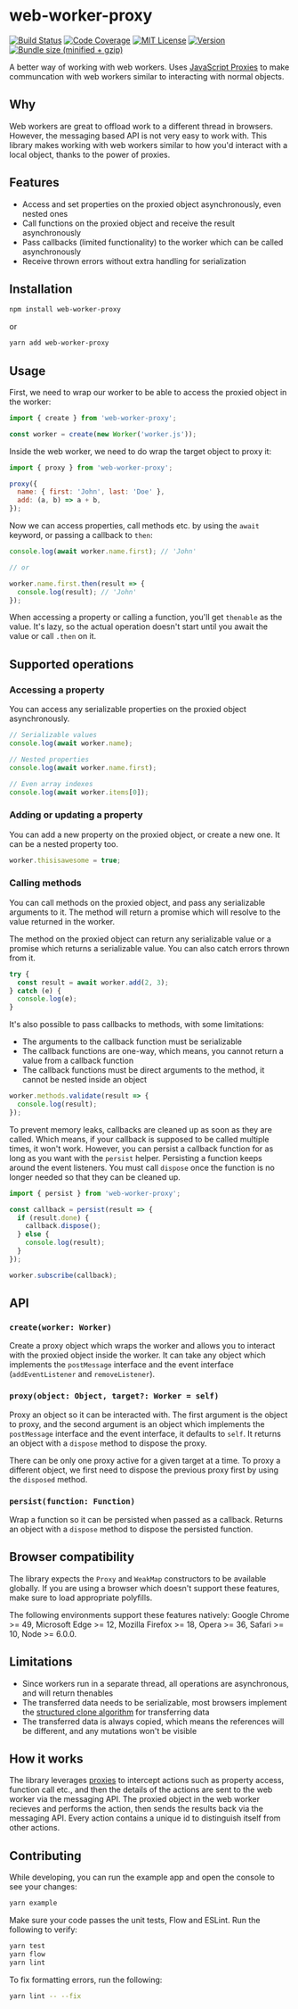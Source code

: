 # web-worker-proxy

[![Build Status][build-badge]][build]
[![Code Coverage][coverage-badge]][coverage]
[![MIT License][license-badge]][license]
[![Version][version-badge]][package]
[![Bundle size (minified + gzip)][bundle-size-badge]][bundle-size]

A better way of working with web workers. Uses [JavaScript Proxies](https://developer.mozilla.org/en-US/docs/Web/JavaScript/Reference/Global_Objects/Proxy) to make communcation with web workers similar to interacting with normal objects.

## Why

Web workers are great to offload work to a different thread in browsers. However, the messaging based API is not very easy to work with. This library makes working with web workers similar to how you'd interact with a local object, thanks to the power of proxies.

## Features

- Access and set properties on the proxied object asynchronously, even nested ones
- Call functions on the proxied object and receive the result asynchronously
- Pass callbacks (limited functionality) to the worker which can be called asynchronously
- Receive thrown errors without extra handling for serialization

## Installation

```sh
npm install web-worker-proxy
```

or

```sh
yarn add web-worker-proxy
```

## Usage

First, we need to wrap our worker to be able to access the proxied object in the worker:

```js
import { create } from 'web-worker-proxy';

const worker = create(new Worker('worker.js'));
```

Inside the web worker, we need to do wrap the target object to proxy it:

```js
import { proxy } from 'web-worker-proxy';

proxy({
  name: { first: 'John', last: 'Doe' },
  add: (a, b) => a + b,
});
```

Now we can access properties, call methods etc. by using the `await` keyword, or passing a callback to `then`:

```js
console.log(await worker.name.first); // 'John'

// or

worker.name.first.then(result => {
  console.log(result); // 'John'
});
```

When accessing a property or calling a function, you'll get `thenable` as the value. It's lazy, so the actual operation doesn't start until you await the value or call `.then` on it.

## Supported operations

### Accessing a property

You can access any serializable properties on the proxied object asynchronously.

```js
// Serializable values
console.log(await worker.name);

// Nested properties
console.log(await worker.name.first);

// Even array indexes
console.log(await worker.items[0]);
```

### Adding or updating a property

You can add a new property on the proxied object, or create a new one. It can be a nested property too.

```js
worker.thisisawesome = true;
```

### Calling methods

You can call methods on the proxied object, and pass any serializable arguments to it. The method will return a promise which will resolve to the value returned in the worker.

The method on the proxied object can return any serializable value or a promise which returns a serializable value. You can also catch errors thrown from it.

```js
try {
  const result = await worker.add(2, 3);
} catch (e) {
  console.log(e);
}
```

It's also possible to pass callbacks to methods, with some limitations:

- The arguments to the callback function must be serializable
- The callback functions are one-way, which means, you cannot return a value from a callback function
- The callback functions must be direct arguments to the method, it cannot be nested inside an object

```js
worker.methods.validate(result => {
  console.log(result);
});
```

To prevent memory leaks, callbacks are cleaned up as soon as they are called. Which means, if your callback is supposed to be called multiple times, it won't work. However, you can persist a callback function for as long as you want with the `persist` helper. Persisting a function keeps around the event listeners. You must call `dispose` once the function is no longer needed so that they can be cleaned up.

```js
import { persist } from 'web-worker-proxy';

const callback = persist(result => {
  if (result.done) {
    callback.dispose();
  } else {
    console.log(result);
  }
});

worker.subscribe(callback);
```

## API

### `create(worker: Worker)`

Create a proxy object which wraps the worker and allows you to interact with the proxied object inside the worker. It can take any object which implements the `postMessage` interface and the event interface (`addEventListener` and `removeListener`).

### `proxy(object: Object, target?: Worker = self)`

Proxy an object so it can be interacted with. The first argument is the object to proxy, and the second argument is an object which implements the `postMessage` interface and the event interface, it defaults to `self`. It returns an object with a `dispose` method to dispose the proxy.

There can be only one proxy active for a given target at a time. To proxy a different object, we first need to dispose the previous proxy first by using the `disposed` method.

### `persist(function: Function)`

Wrap a function so it can be persisted when passed as a callback. Returns an object with a `dispose` method to dispose the persisted function.

## Browser compatibility

The library expects the `Proxy` and `WeakMap` constructors to be available globally. If you are using a browser which doesn't support these features, make sure to load appropriate polyfills.

The following environments support these features natively: Google Chrome >= 49, Microsoft Edge >= 12, Mozilla Firefox >= 18, Opera >= 36, Safari >= 10, Node >= 6.0.0.

## Limitations

- Since workers run in a separate thread, all operations are asynchronous, and will return thenables
- The transferred data needs to be serializable, most browsers implement the [structured clone algorithm](https://developer.mozilla.org/en-US/docs/Web/API/Web_Workers_API/Structured_clone_algorithm) for transferring data
- The transferred data is always copied, which means the references will be different, and any mutations won't be visible

## How it works

The library leverages [proxies](https://developer.mozilla.org/en-US/docs/Web/JavaScript/Reference/Global_Objects/Proxy) to intercept actions such as property access, function call etc., and then the details of the actions are sent to the web worker via the messaging API. The proxied object in the web worker recieves and performs the action, then sends the results back via the messaging API. Every action contains a unique id to distinguish itself from other actions.

## Contributing

While developing, you can run the example app and open the console to see your changes:

```sh
yarn example
```

Make sure your code passes the unit tests, Flow and ESLint. Run the following to verify:

```sh
yarn test
yarn flow
yarn lint
```

To fix formatting errors, run the following:

```sh
yarn lint -- --fix
```

<!-- badges -->

[build-badge]: https://img.shields.io/circleci/project/github/satya164/web-worker-proxy/master.svg?style=flat-square
[build]: https://circleci.com/gh/satya164/web-worker-proxy
[coverage-badge]: https://img.shields.io/codecov/c/github/satya164/web-worker-proxy.svg?style=flat-square
[coverage]: https://codecov.io/github/satya164/web-worker-proxy
[license-badge]: https://img.shields.io/npm/l/web-worker-proxy.svg?style=flat-square
[license]: https://opensource.org/licenses/MIT
[version-badge]: https://img.shields.io/npm/v/web-worker-proxy.svg?style=flat-square
[package]: https://www.npmjs.com/package/web-worker-proxy
[bundle-size-badge]: https://img.shields.io/bundlephobia/minzip/web-worker-proxy.svg?style=flat-square
[bundle-size]: https://bundlephobia.com/result?p=web-worker-proxy
